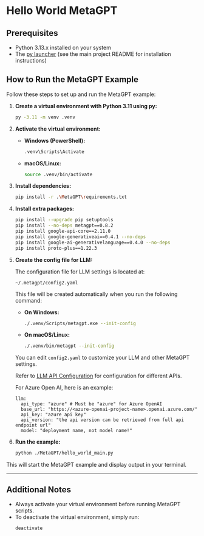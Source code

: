 # Hello World MetaGPT

## Prerequisites

- Python 3.13.x installed on your system
- The [py launcher](https://docs.python.org/3/using/windows.html#launcher) (see the main project README for installation instructions)

## How to Run the MetaGPT Example

Follow these steps to set up and run the MetaGPT example:

1. **Create a virtual environment with Python 3.11 using py:**

   ```sh
   py -3.11 -m venv .venv
   ```

2. **Activate the virtual environment:**

   - **Windows (PowerShell):**
     ```sh
     .venv\Scripts\Activate
     ```
   - **macOS/Linux:**
     ```sh
     source .venv/bin/activate
     ```

3. **Install dependencies:**

   ```sh
   pip install -r .\MetaGPT\requirements.txt
   ```

4. **Install extra packages:**

   ```sh
   pip install --upgrade pip setuptools
   pip install --no-deps metagpt==0.8.2
   pip install google-api-core==2.11.0
   pip install google-generativeai==0.4.1 --no-deps
   pip install google-ai-generativelanguage==0.4.0 --no-deps
   pip install proto-plus==1.22.3
   ```

5. **Create the config file for LLM:**

   The configuration file for LLM settings is located at:

   ```
   ~/.metagpt/config2.yaml
   ```

   This file will be created automatically when you run the following command:

   - **On Windows:**
     ```sh
     ./.venv/Scripts/metagpt.exe --init-config
     ```
   - **On macOS/Linux:**
     ```sh
     ./.venv/bin/metagpt --init-config
     ```

   You can edit `config2.yaml` to customize your LLM and other MetaGPT settings.

   Refer to [LLM API Configuration](https://docs.deepwisdom.ai/main/en/guide/get_started/configuration/llm_api_configuration.html) for configuration for different APIs.

   For Azure Open AI, here is an example:

   ```
   llm:
     api_type: "azure" # Must be "azure" for Azure OpenAI
     base_url: "https://<azure-openai-project-name>.openai.azure.com/"
     api_key: "azure api key"
     api_version: "the api version can be retrieved from full api endpoint url"
     model: "deployment name, not model name!"
   ```

6. **Run the example:**

   ```sh
   python ./MetaGPT/hello_world_main.py
   ```

This will start the MetaGPT example and display output in your terminal.

---

## Additional Notes

- Always activate your virtual environment before running MetaGPT scripts.
- To deactivate the virtual environment, simply run:
  ```sh
  deactivate
  ```
